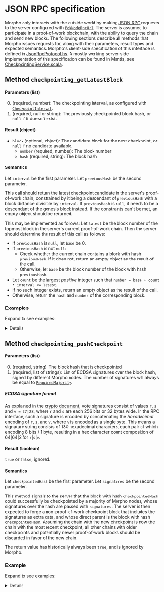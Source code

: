 # JSON RPC specification

Morpho only interacts with the outside world by making [JSON RPC](https://www.jsonrpc.org/specification) requests to the server configured with [`PoWNodeRpcUrl`](configuration.md#pownoderpcurl). The server is assumed to participate in a proof-of-work blockchain, with the ability to query the chain and send new blocks. The following sections describe all methods that Morpho issues requests for, along with their parameters, result types and expected semantics. Morpho's client-side specification of this interface is defined in [JsonRpcProtocol.hs](../../morpho-checkpoint-node/src/Morpho/RPC/JsonRpcProtocol.hs). A mostly working server-side implementation of this specification can be found in Mantis, see [CheckpointingService.scala](https://github.com/input-output-hk/mantis/blob/25c3966d3500f3f362d5cc0b1c90ea36a7dc2279/src/main/scala/io/iohk/ethereum/jsonrpc/CheckpointingService.scala).

## Method `checkpointing_getLatestBlock`

#### Parameters (list)
0. (required, number): The checkpointing interval, as configured with [`CheckpointInterval`](configuration.md#checkpointinterval).
1. (required, null or string): The previously checkpointed block hash, or `null` if it doesn't exist.

#### Result (object)
- `block` (optional, object): The candidate block for the next checkpoint, or `null` if no candidate available.
  - `number` (required, number): The block number
  - `hash` (required, string): The block hash

#### Semantics

Let `interval` be the first parameter. Let `previousHash` be the second parameter.

This call should return the latest checkpoint candidate in the server's proof-of-work chain, constrained by it being a descendant of `previousHash` with a block distance divisible by `interval`. If `previousHash` is `null`, it needs to be a descendant of the genesis block instead. If the constraints can't be met, an empty object should be returned.

This may be implemented as follows:
Let `latest` be the block number of the topmost block in the server's current proof-of-work chain. Then the server should determine the result of this call as follows:
- If `previousHash` is `null`, let `base` be 0.
- If `previousHash` is not `null`:
  - Check whether the current chain contains a block with hash `previousHash`. If it does not, return an empty object as the result of the call.
  - Otherwise, let `base` be the block number of the block with hash `previousHash`.
- Let `count` be the largest _positive_ integer such that `number = base + count * interval <= latest`.
- If no such integer exists, return an empty object as the result of the call.
- Otherwise, return the `hash` and `number` of the corresponding block.

### Examples

Expand to see examples:

<details>

#### Request (no previous checkpoint)
```json
{
  "jsonrpc": "2.0",
  "params": [
    4,
    null
  ],
  "method": "checkpointing_getLatestBlock",
  "id": 1
}
```

#### Request (with previous checkpoint)
```json
{
  "jsonrpc": "2.0",
  "params": [
    4,
    "0cd2db07b0853182947cd6b391ad697ab4a0125b6c4230d56c38bbefb9772d3e"
  ],
  "method": "checkpointing_getLatestBlock",
  "id": 1
}
```

#### Response (no checkpoint candidate)
```json
{
  "jsonrpc": "2.0",
  "result": {},
  "id": 1
}
```

#### Response (with checkpoint candidate)
```json
{
  "jsonrpc": "2.0",
  "result": {
    "block": {
      "hash": "0x0cd2db07b0853182947cd6b391ad697ab4a0125b6c4230d56c38bbefb9772d3e",
      "number": 8300
    }
  },
  "id": 1
}
```

</details>

## Method `checkpointing_pushCheckpoint`

#### Parameters (list)
0. (required, string): The block hash that is checkpointed
1. (required, list of strings): List of ECDSA signatures over the block hash, signed by different Morpho nodes. The number of signatures will always be equal to [`RequiredMajority`](configuration.md#requiredmajority).

##### ECDSA signature format

As explained in the [crypto document](../explanations/crypto.md#vote-signing), vote signatures consist of values `r`, `s` and `v = 27|28`, where `r` and `s` are each 256 bits or 32 bytes wide. In the RPC interface, such a signature is encoded by concatenating the _hexadecimal_ encoding of `r`, `s`, and `v`, where `v` is encoded as a single byte. This means a signature string consists of 130 hexadecimal characters, each pair of which encoding 8 bits / 1 byte, resulting in a hex character count composition of 64|64|2 for `r`|`s`|`v`.

#### Result (boolean)
`true` or `false`, ignored.

#### Semantics

Let `checkpointedHash` be the first parameter. Let `signatures` be the second parameter.

This method signals to the server that the block with hash `checkpointedHash` could successfully be checkpointed by a majority of Morpho nodes, whose signatures over the hash are passed with `signatures`. The server is then expected to forge a non-proof-of-work checkpoint block that includes the signatures as extra data, and whose direct parent is the block with hash `checkpointedHash`. Assuming the chain with the new checkpoint is now the chain with the most recent checkpoint, all other chains with older checkpoints and potentially newer proof-of-work blocks should be discarded in favor of the new chain.

The return value has historically always been `true`, and is ignored by Morpho.

### Example

Expand to see examples:

<details>

#### Request
```json
{
  "jsonrpc": "2.0",
  "params": [
    "0cd2db07b0853182947cd6b391ad697ab4a0125b6c4230d56c38bbefb9772d3e",
    [
      "a6903ced61e377a9e997cf3de9bfab5535210ab480ab6232522acf6511e0d5be78e794266441e27af9fd6ceca5b65a57a8e877357aa4bccc538d31d801cee89b1c",
      "84db4bcee868cc401c423b0aaa5019a3eb2d4253344ebf8dcf96e5be0c8a79420a656b51dd741e4f562bddbe2213cbd3aaf38bc320ac36d749423cbe8515ea0e1c",
      "6e812a276d46e2c3807eb8fe76b8e59cd9c9763e5eed24e5f89785e7d2299cc76e591813fa49c9293e826d3ba8044836171373b902f2ea02727add85bb4dccaf1b"
    ]
  ],
  "method": "checkpointing_pushCheckpoint",
  "id": 1
}
```

#### Response
```json
{
  "jsonrpc": "2.0",
  "result": true,
  "id": 1
}
```

</details>
